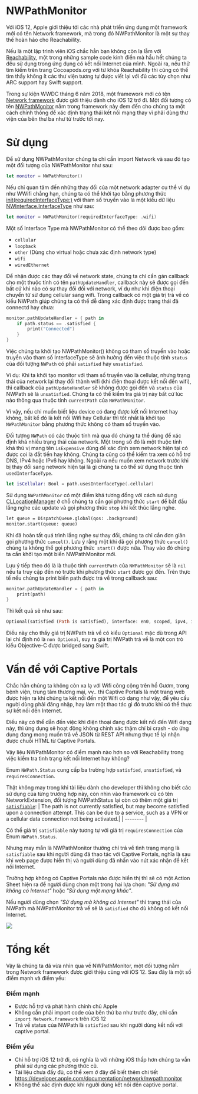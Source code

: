 # NWPathMonitor
Với iOS 12, Apple giới thiệu tới các nhà phát triển ứng dụng một framework mới có tên Network framework, mà trong đó NWPathMonitor là một sự thay thế hoàn hảo cho Reachability.

Nếu là một lập trình viên iOS chắc hẳn bạn không còn lạ lẫm với [Reachability](https://developer.apple.com/library/archive/samplecode/Reachability/Introduction/Intro.html), một trong những sample code kinh điển mà hầu hết chúng ta đều sử dụng trong ứng dụng có kết nối Internet của mình. Ngoài ra, nếu thử tìm kiếm trên trang Cocoapods.org với từ khóa Reachability thì cũng có thể tìm thấy không ít các thư viện tương tự được viết lại với đủ các tùy chọn như ARC support hay Swift support.

Trong sự kiện WWDC tháng 6 năm 2018, một framework mới có tên [Network framework](https://developer.apple.com/videos/play/wwdc2018/715/) được giới thiệu dành cho iOS 12 trở đi. Một đối tượng có tên [NWPathMonitor](https://developer.apple.com/documentation/network/nwpathmonitor)  nằm trong framework này đem đến cho chúng ta một cách chính thống để xác định trạng thái kết nối mạng thay vì phải dùng thư viện của bên thư ba như từ trước tới nay.

# Sử dụng

Để sử dụng NWPathMonitor chúng ta chỉ cần import Network và sau đó tạo một đối tượng của NWPathMonitor như sau:

```swift
let monitor = NWPathMonitor()
```

Nếu chỉ quan tâm đến những thay đổi của một network adapter cụ thể ví dụ như WWifi chẳng hạn, chúng ta có thể khởi tạo bằng phương thức [init(requiredInterfaceType:)](https://developer.apple.com/documentation/network/nwpathmonitor/2998734-init) với tham số truyền vào là một kiểu dữ liệu [NWInterface.InterfaceType](https://developer.apple.com/documentation/network/nwinterface/interfacetype) như sau:

```swift
let monitor = NWPathMonitor(requiredInterfaceType: .wifi)
```

Một số Interface Type mà NWPathMonitor có thể theo dõi được bao gồm:
* `cellular`
* `loopback`
* `other` (Dùng cho virtual hoặc chưa xác định network type)
* `wifi`
* `wiredEthernet`

Để nhận được các thay đổi về network state, chúng ta chỉ cần gán callback cho một thuộc tính có tên `pathUpdateHandler`, callback này sẽ được gọi đến bất cứ khi nào có sự thay đổi đối với network, ví dụ như khi điện thoại chuyển từ sử dụng cellular sang wifi. Trong callback có một giá trị trả về có kiểu NWPath giúp chúng ta có thể dễ dàng xác định được trạng thái đã connectd hay chưa:

```swift
monitor.pathUpdateHandler = { path in
    if path.status == .satisfied {
        print("Connected")
    }
}
```

Việc chúng ta khởi tạo NWPathMonitor() không có tham số truyền vào hoặc truyền vào tham số InterfaceType sẽ ảnh hưởng đến việc thuộc tính `status` của đối tượng `NWPath` có phải `satisfied` hay `unsatisfied`.  

Ví dụ: Khi ta khởi tạo monitor với tham số truyền vào là cellular, nhưng trạng thái của network lại thay đổi thành wifi (khi điện thoại được kết nối đến wifi), thì callback của  `pathUpdateHandler` sẽ không được gọi đến và `status` của NWPath sẽ là `unsatisfied`.  Chúng ta có thể kiểm tra giá trị này bất cứ lúc nào thông qua thuộc tính `currentPath` của `NWPathMonitor`. 

Vì vậy, nếu chỉ muốn biết liệu device có đang được kết nối Internet hay không, bất kể đó là kết nối Wifi hay Cellular thì tốt nhất là khởi tạo `NWPathMonitor` bằng phương thức không có tham số truyền vào.

Đối tượng `NWPath` có các thuộc tính mà qua đó chúng ta thể dùng để xác định khá nhiều trạng thái của network. Một trong số đó là một thuộc tính khá thú vị mang tên `isExpensive` dùng để xác định xem network hiện tại có được coi là đắt tiền hay không. Chúng ta cũng có thể kiểm tra xem có hỗ trợ DNS, IPv4 hoặc IPv6 hay không. 
Ngoài ra nếu muốn xem network trước khi bị thay đổi sang network hiện tại là gì chúng ta có thể sử dụng thuộc tính `usedInterfaceType`.

```swift
let isCellular: Bool = path.usesInterfaceType(.cellular)
```

Sử dụng `NWPathMonitor` có một điểm khá tương đồng với cách sử dụng [CLLocationManager](https://developer.apple.com/documentation/corelocation/cllocationmanager) ở chỗ chúng ta cần gọi phương thức `start` để bắt đầu lắng nghe các update và gọi phương thức `stop` khi kết thúc lắng nghe.

```markdown
let queue = DispatchQueue.global(qos: .background)
monitor.start(queue: queue) 
```

Khi đã hoàn tất quá trình lắng nghe sự thay đổi, chúng ta chỉ cần đơn giản gọi phương thức `cancel()`. Lưu ý rằng một khi đã gọi phương thức `cancel()` chúng ta không thể gọi phương thức` start()` được nữa. Thay vào đó chúng ta cần khởi tạo một biến NWPathMonitor mới.

Lưu ý tiếp theo đó là là thuộc tính `currentPath` của `NWPathMonitor` sẽ là `nil` nếu ta truy cập đến nó trước khi phương thức `start` được gọi đến. Trên thực tế nếu chúng ta print biến path được trả về trong callback sau:

```swift
monitor.pathUpdateHandler = { path in
    print(path)
}
```

Thì kết quả sẽ như sau:

```rust
Optional(satisfied (Path is satisfied), interface: en0, scoped, ipv4, ipv6, dns)
```

Điều này cho thấy giá trị NWPath trả về có kiểu `Optional` mặc dù trong API lại chỉ định nó là `non Optional`, suy ra giá trị NWPath trả về là một con trỏ kiểu Objective-C được bridged sang Swift.

# Vấn đề với Captive Portals

Chắc hẳn chúng ta không còn xa lạ với Wifi công cộng trên hồ Gươm, trong bệnh viện, trung tâm thương mại, vv.. thì Captive Portals là một trang web được hiện ra khi chúng ta kết nối đến một Wifi có dạng như vậy, để yêu cầu người dùng phải đăng nhập, hay làm một thao tác gì đó trước khi có thể thực sự  kết nối đến Internet. 

Điều này có thể dẫn đến việc khi điện thoại đang được kết nối đến Wifi dạng này, thì ứng dụng sẽ hoạt động không chính xác thậm chí bi crash - do ứng dụng đang mong muốn trả về JSON từ REST API nhưng thực tế lại nhận được chuỗi HTML từ Captive Portals.

Vậy liệu NWPathMonitor có điểm mạnh nào hơn so với Reachability trong việc kiểm tra tình trạng kết nối Internet hay không?

Enum `NWPath.Status` cung cấp ba trường hợp `satisfied`, `unsatisfied`, và `requiresConnection`. 

Thật không may trong khi tài liệu dành cho developer thì không cho biết các sử dụng của từng trường hợp này, còn nhìn vào framework cũ có tên NetworkExtension, đối tượng NWPathStatus lại còn có thêm một giá trị [`satisfiable`](https://developer.apple.com/documentation/networkextension/nwpathstatus/satisfiable):
| The path is not currently satisfied, but may become satisfied upon a connection attempt. This can be due to a service, such as a VPN or a cellular data connection not being activated.|
| -------- | 

Có thể giá trị `satisfiable` này tương tự với giá trị `requiresConnection` của Enum `NWPath.Status`.

Nhưng may mắn là NWPathMonitor thường chỉ trả về tình trạng mạng là `satisfiable` sau khi người dùng đã thao tác với Captive Portals, nghĩa là sau khi web page được hiển thị và người dùng đã nhấn vào nút xác nhận để kết nối Internet.

Trường hợp không có Captive Portals nào được hiển thị thì sẽ có một Action Sheet hiện ra để người dùng chọn một trong hai lựa chọn: *"Sử dụng mà không có Internet"* hoặc *"Sử dụng một mạng khác"*. 

Nếu người dùng chọn *"Sử dụng mà không có Internet"* thì trạng thái của NWPath mà NWPathMonitor trả về sẽ là `satisfied` cho dù không có kết nối Internet.

![](https://images.viblo.asia/447c448b-3555-4348-b156-5af45733e967.jpeg)

# Tổng kết
Vậy là chúng ta đã vừa nhìn qua về NWPathMonitor, một đối tượng nằm trong Network framework được giới thiệu cùng với iOS 12. Sau đây là một số điểm mạnh và điểm yếu:

### Điểm mạnh

* Được hỗ trợ và phát hành chính chủ Apple
* Không cần phải import code của bên thứ ba như trước đây, chỉ cần `import Network.framework` trên iOS 12
* Trả về status của NWPath là `satisfied` sau khi người dùng kết nối với captive portal.

### Điểm yếu

* Chỉ hỗ trợ iOS 12 trở đi, có nghĩa là với những iOS thấp hơn chúng ta vẫn phải sử dụng các phương thức cũ.
* Tài liệu chưa đầy đủ, có thể xem ở đây để biết thêm chi tiết https://developer.apple.com/documentation/network/nwpathmonitor
* Không thể xác định được khi người dùng kết nối đến captive portal.